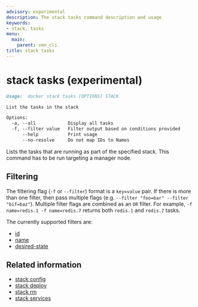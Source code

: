 ```yaml
---
advisory: experimental
description: The stack tasks command description and usage
keywords:
- stack, tasks
menu:
  main:
    parent: smn_cli
title: stack tasks
---
```


# stack tasks (experimental)

```markdown
Usage:  docker stack tasks [OPTIONS] STACK

List the tasks in the stack

Options:
  -a, --all            Display all tasks
  -f, --filter value   Filter output based on conditions provided
      --help           Print usage
      --no-resolve     Do not map IDs to Names
```

Lists the tasks that are running as part of the specified stack. This
command has to be run targeting a manager node.

## Filtering

The filtering flag (`-f` or `--filter`) format is a `key=value` pair. If there
is more than one filter, then pass multiple flags (e.g. `--filter "foo=bar" --filter "bif=baz"`).
Multiple filter flags are combined as an `OR` filter. For example,
`-f name=redis.1 -f name=redis.7` returns both `redis.1` and `redis.7` tasks.

The currently supported filters are:

* [id](stack_tasks.md#id)
* [name](stack_tasks.md#name)
* [desired-state](stack_tasks.md#desired-state)

## Related information

* [stack config](stack_config.md)
* [stack deploy](stack_deploy.md)
* [stack rm](stack_rm.md)
* [stack services](stack_services.md)
